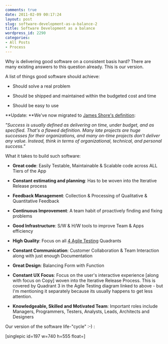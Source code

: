 ```yaml
---
comments: true
date: 2011-02-09 00:17:24
layout: post
slug: software-development-as-a-balance-2
title: Software Development as a balance
wordpress_id: 2290
categories:
- All Posts
- Process
---
```


Why is delivering good software on a consistent basis hard? There are many existing answers to this question already. This is our version.

A list of things good software should achieve:



	
  * Should solve a real problem

	
  * Should be shipped and maintained within the budgeted cost and time

	
  * Should be easy to use


**Update: **We've now migrated to [James Shore's definition](http://jamesshore.com/Agile-Book/why_agile.html):


_"Success is usually defined as delivering on time, under budget, and as specified. That's a flawed definition. Many late projects are huge successes for their organizations, and many on-time projects don't deliver any value. Instead, think in terms of organizational, technical, and personal success."_


What it takes to build such software:






	
  * **Great code**: Easily Testable, Maintainable & Scalable code across ALL Tiers of the App

	
  * **Constant estimating and planning**: Has to be woven into the Iterative Release process

	
  * **Feedback Management**: Collection & Processing of Qualitative & Quantitative Feedback

	
  * **Continuous Improvement**: A team habit of proactively finding and fixing problems

	
  * **Good Infrastructure**: S/W & H/W tools to improve Team & Apps efficiency

	
  * **High Quality**: Focus on all [4 Agile Testing](http://onestepbacktwostepsforward.blogspot.com/2009/06/agile-testing-quadrants.html) Quadrants

	
  * **Constant Communication**: Customer Collaboration & Team Interaction along with just enough Documentation

	
  * **Great Design**: Balancing Form with Function

	
  * **Constant UX Focus**: Focus on the user's interactive experience [along with focus on Copy] woven into the Iterative Release Process. This is covered by Quadrant 3 in the Agile Testing diagram linked to above - but I'm mentioning it separately because its usually happens to get less attention.

	
  * **Knowledgeable, Skilled and Motivated Team**: Important roles include Managers, Programmers, Testers, Analysts, Leads, Architects and Designers





Our version of the software life-"cycle" :-) :

[singlepic id=197 w=740 h=555 float=]

